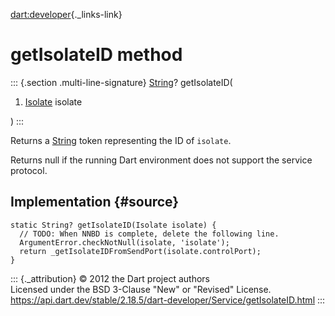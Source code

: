 [dart:developer](../../dart-developer/dart-developer-library){._links-link}

getIsolateID method
===================

::: {.section .multi-line-signature}
[String](../../dart-core/string-class)? getIsolateID(

1.  [Isolate](../../dart-isolate/isolate-class) isolate

)
:::

Returns a [String](../../dart-core/string-class) token representing the
ID of `isolate`.

Returns null if the running Dart environment does not support the
service protocol.

Implementation {#source}
--------------

``` {.language-dart data-language="dart"}
static String? getIsolateID(Isolate isolate) {
  // TODO: When NNBD is complete, delete the following line.
  ArgumentError.checkNotNull(isolate, 'isolate');
  return _getIsolateIDFromSendPort(isolate.controlPort);
}
```

::: {._attribution}
© 2012 the Dart project authors\
Licensed under the BSD 3-Clause \"New\" or \"Revised\" License.\
<https://api.dart.dev/stable/2.18.5/dart-developer/Service/getIsolateID.html>
:::
